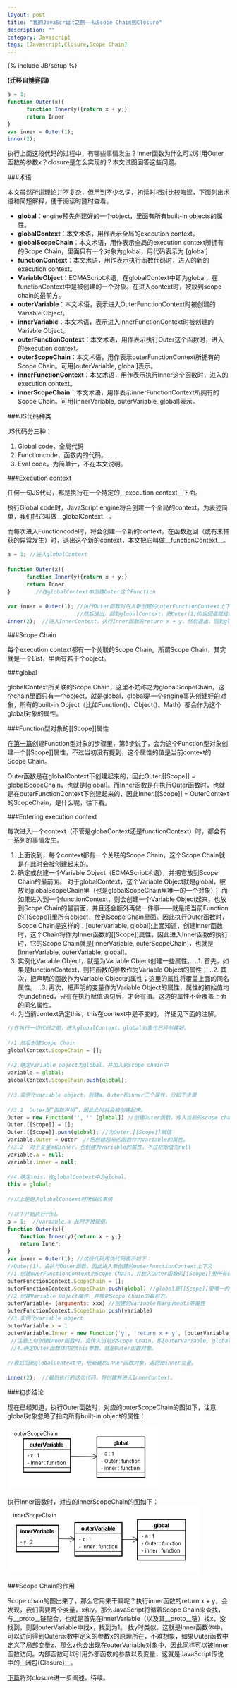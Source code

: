 ```yaml
---
layout: post
title: "我的JavaScript之旅——从Scope Chain到Closure"
description: ""
category: Javascript
tags: [Javascript,Closure,Scope Chain]
---
```

{% include JB/setup %}

**(迁移自[博客园](http://www.cnblogs.com/CaiAbin/archive/2010/09/05/1818493.html))**

```javascript
a = 1;
function Outer(x){
      function Inner(y){return x + y;}
      return Inner
}
var inner = Outer(1);
inner(2);
```

执行上面这段代码的过程中，有哪些事情发生？Inner函数为什么可以引用Outer函数的参数x？closure是怎么实现的？本文试图回答这些问题。

 
###术语

本文虽然所讲理论并不复杂，但用到不少名词，初读时相对比较晦涩，下面列出术语和简短解释，便于阅读时随时查看。

* __global__：engine预先创建好的一个object，里面有所有built-in objects的属性。
* __globalContext__：本文术语，用作表示全局的execution context。
* __globalScopeChain__：本文术语，用作表示全局的execution context所拥有的Scope Chain，里面只有一个对象为global，用代码表示为 [global]
* __functionContext__：本文术语，用作表示执行函数代码时，进入的新的execution context。
* __VariableObject__：ECMAScript术语，在globalContext中即为global，在functionContext中是被创建的一个对象。在进入context时，被放到scope chain的最前方。
* __outerVariable__：本文术语，表示进入OuterFunctionContext时被创建的Variable Object。
* __innerVariable__：本文术语，表示进入InnerFunctionContext时被创建的Variable Object。
* __outerFunctionContext__：本文术语，用作表示执行Outer这个函数时，进入的execution context。
* __outerScopeChain__：本文术语，用作表示outerFunctionContext所拥有的Scope Chain。可用[outerVariable, global]表示。
* __innerFunctionContext__：本文术语，用作表示执行Inner这个函数时，进入的execution context。
* __innerScopeChain__：本文术语，用作表示innerFunctionContext所拥有的Scope Chain。可用[innerVariable, outerVariable, global]表示。
 

###JS代码种类

JS代码分三种：

1. Global code，全局代码
2. Functioncode，函数内的代码。
3. Eval code，为简单计，不在本文说明。
 

###Execution context

任何一句JS代码，都是执行在一个特定的__execution context__下面。

执行Global code时，JavaScript engine将会创建一个全局的context，为表述简单，我们把它叫做__globalContext__。

而每次进入Functioncode时，将会创建一个新的context，在函数返回（或有未捕获的异常发生）时，退出这个新的context，本文把它叫做__functionContext__。

```javascript
a = 1; //进入globalContext

function Outer(x){
      function Inner(y){return x + y;}
      return Inner
}        //在globalContext中创建Outer这个Function

var inner = Outer(1); //执行Outer函数时进入新创建的outerFunctionContext上下文。
                      //然后退出，回到globalContext，把Outer(1)的返回值赋给inner这个变量。
inner(2);  //进入InnerContext，执行Inner函数的return x + y，然后退出，回到globalContext
```

###Scope Chain

每个execution context都有一个关联的Scope Chain。所谓Scope Chain，其实就是一个List，里面有若干个object。

 
###global

globalContext所关联的Scope Chain，这里不妨称之为globalScopeChain，这个chain里面只有一个object，就是global，global是一个engine事先创建好的对象，所有的built-in Object（比如Function()、Object()、Math）都会作为这个global对象的属性。

 

###Function型对象的[[Scope]]属性

在[第一篇](/javascript/2013/08/24/javascript-1-prototype/ "我的Javascript之旅——对象的原型链是如何实现的")创建Function型对象的步骤里，第5步说了，会为这个Function型对象创建一个[[Scope]]属性，不过当初没有提到，这个属性的值是当前context的Scope Chain。

Outer函数是在globalContext下创建起来的，因此Outer.[[Scope]] = globalScopeChain，也就是[global]。而Inner函数是在执行Outer函数时，也就是在outerFunctionContext下创建起来的，因此Inner.[[Scope]] = OuterContext的ScopeChain，是什么呢，往下看。

 

###Entering execution context

每次进入一个context（不管是globaContext还是functionContext）时，都会有一系列的事情发生。

1. 上面说到，每个context都有一个关联的Scope Chain，这个Scope Chain就是在此时会被创建起来的。
2. 确定或创建一个Variable Object（ECMAScript术语），并把它放到Scope Chain的最前面。
对于globalContext，这个Variable Object就是global，被放到globalScopeChain里（也是globalScopeChain里唯一的一个对象）；
而如果进入到一个functionContext，则会创建一个Variable Object起来，也放到Scope Chain的最前面，并且还会额外再做一件事——就是把当前Function的[[Scope]]里所有object，放到Scope Chain里面。因此执行Outer函数时，Scope Chain是这样的：[outerVariable, global];上面知道，创建Inner函数时，这个Chain将作为Inner函数的[[Scope]]属性，因此进入Inner函数的执行时，它的Scope Chain就是[innerVariable, outerScopeChain]，也就是[innerVariable, outerVariable, global]。
3. 实例化Variable Object，就是为Variable Object创建一些属性。
..1. 首先，如果是functionContext，则把函数的参数作为Variable Object的属性；
..2. 其次，把声明的函数作为Variable Object的属性；这里的属性将覆盖上面的同名属性。
..3. 再次，把声明的变量作为Variable Object的属性，属性的初始值均为undefined，只有在执行赋值语句后，才会有值。这边的属性不会覆盖上面的同名属性。
4. 为当前context确定this，this在context中是不变的。
详细见下面的注解。
 

```javascript
//在执行一切代码之前，进入globalContext，global对象也已经创建好。

//1.然后创建Scope Chain
globalContext.ScopeChain = [];  

//2.确定variable object为global，并加入到scope chain中
variable = global;
globalContext.ScopeChain.push(global); 

//3.实例化variable object，创建a、Outer和inner三个属性，分如下步骤

//3.1  Outer是“函数声明”，因此此时就会被创建起来。 
Outer = new Function('', '' [global]) //创建Outer函数，传入当前的scope chain，即[global]
Outer.[[Scope]] = [];  
Outer.[[Scope]].push(global); //为Outer.[[Scope]]赋值
variable.Outer = Outer  //把创建起来的函数作为variable的属性。
//3.2  对于变量a和inner，也创建为variable的属性，不过初始值为null
variable.a = null;
variable.inner = null;

//4.确定this，在globalContext中为global。
this = global;

//以上是进入globalContext时所做的事情
 
//以下开始执行代码。
a = 1;  //variable.a 此时才被赋值。
function Outer(x){
    function Inner(y){return x + y;}
    return Inner;
}      
var inner = Outer(1); //这段代码用伪代码表示如下：
//Outer(1)，会执行Outer函数，因此进入新创建的outerFunctionContext上下文
//1.创建ouerFunctionContext的Scope Chain，并放入Outer函数的[[Scope]]里所有的object
outerFunctionContext.ScopeChain = [];
outerFunctionContext.ScopeChain.push(global) //global是[[Scope]]里唯一的对象。
//2.创建Variable Object属性，并放到Scope Chain的最前方。
outerVariable= {arguments: xxx} //创建的variable有arguments等属性
outerFunctionContext.ScopeChain.push(variable)
//3.实例化variable object
outerVariable.x = 1
outerVariable.Inner = new Function('y', 'return x + y', [outerVariable, global]) 
 //注意上句创建Inner函数时，会传入当前的Scope Chain，即[outerVariable, global]
 //4.确定Outer函数体内的this参数，就是Outer函数对象。

//最后回到globalContext中，把新建的Inner函数对象，返回给inner变量。

inner(2);  //最后执行的这句代码，将创建并进入InnerContext。
```

 

###初步结论

现在已经知道，执行Outer函数时，对应的outerScopeChain的图如下，注意global对象忽略了指向所有built-in object的属性：

![outerScopeChain](/uploads/20130901/outerScopeChain.png)
　　

执行Inner函数时，对应的innerScopeChain的图如下：
![innerScopeChain](/uploads/20130901/innerScopeChain.png)　

###Scope Chain的作用

Scope chain的图出来了，那么它用来干嘛呢？执行inner函数的return x + y，会发现，我们需要两个变量，x和y。那么JavaScript将循着Scope Chain来查找，与\_\_proto\_\_链配合，也就是首先在innerVariable（以及其\_\_proto\_\_链）找x，没找到，则到outerVariable中找x，找到为1。 找y时类似。这就是Inner函数体中，可以访问得到Outer函数中定义的参数x的原理所在，不难想象，如果Outer函数中定义了局部变量z，那么z也会出现在outerVariable对象中，因此同样可以被Inner函数访问。内部函数可以引用外部函数的参数以及变量，这就是JavaScript传说中的__闭包(Closure)__。

 

[下篇](/javascript/2013/09/01/javascript-4-the-creation-of-closure/ "“闭包”是什么时候创建的")将对closure进一步阐述，待续。